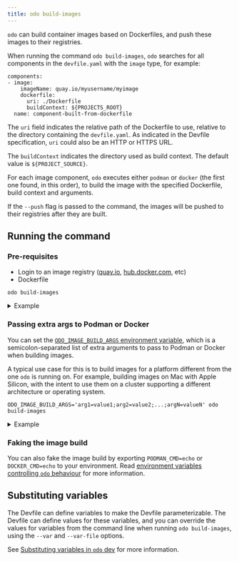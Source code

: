 ```yaml
---
title: odo build-images
---
```


`odo` can build container images based on Dockerfiles, and push these images to their registries.

When running the command `odo build-images`, `odo` searches for all components in the `devfile.yaml` with the `image` type, for example:

```
components:
- image:
    imageName: quay.io/myusername/myimage
    dockerfile:
      uri: ./Dockerfile
      buildContext: ${PROJECTS_ROOT}
  name: component-built-from-dockerfile
```

The `uri` field indicates the relative path of the Dockerfile to use, relative to the directory containing the `devfile.yaml`. 
As indicated in the Devfile specification, `uri` could also be an HTTP or HTTPS URL.

The `buildContext` indicates the directory used as build context. The default value is `${PROJECT_SOURCE}`.

For each image component, `odo` executes either `podman` or `docker` (the first one found, in this order), to build the image with the specified Dockerfile, build context and arguments.

If the `--push` flag is passed to the command, the images will be pushed to their registries after they are built.

## Running the command
### Pre-requisites
* Login to an image registry ([quay.io](https://docs.quay.io/guides/login.html), [hub.docker.com](https://hub.docker.com/), etc)
* Dockerfile

```shell
odo build-images
```
<details>
<summary>Example</summary>

```shell
$ odo build-images

↪ Building & Pushing Container: quay.io/user/myimage
 •  Building image locally  ...
STEP 1/7: FROM quay.io/phmartin/node:17
STEP 2/7: WORKDIR /usr/src/app
--> Using cache b18c8d9f4c739a91e5430f235b7beaac913250bec8bfcae531a8e93c750cea87
--> b18c8d9f4c7
STEP 3/7: COPY package*.json ./
--> Using cache cd151181cd9b2c69fc938eb89f3f71d0327d27ffba53c54247a105733cb36217
--> cd151181cd9
STEP 4/7: RUN npm install
--> Using cache 72b79a4f76ab0f9665653a974f5c667b1cb964c89c58e71aa4817b1055b1c473
--> 72b79a4f76a
STEP 5/7: COPY . .
--> 84f475ad011
STEP 6/7: EXPOSE 8080
--> 12af8468cd0
STEP 7/7: CMD [ "node", "server.js" ]
COMMIT quay.io/user/myimage
--> 58c0731e9a1
Successfully tagged quay.io/user/myimage:latest
58c0731e9a110e8dbb2dbe4bdb55a15bdbbce1b78e121d350e23de79f33c3dde
 ✓  Building image locally [2s]
```
</details>

### Passing extra args to Podman or Docker

You can set the [`ODO_IMAGE_BUILD_ARGS` environment variable](../overview/configure.md#environment-variables-controlling-odo-behavior),
which is a semicolon-separated list of extra arguments to pass to Podman or Docker when building images.

A typical use case for this is to build images for a platform different from the one `odo` is running on.
For example, building images on Mac with Apple Silicon, with the intent to use them on a cluster supporting a different architecture or operating system.

```shell
ODO_IMAGE_BUILD_ARGS='arg1=value1;arg2=value2;...;argN=valueN' odo build-images
```

<details>
<summary>Example</summary>

```shell
$ ODO_IMAGE_BUILD_ARGS='--platform=linux/amd64;--build-arg=MY_ARG=my_value' odo build-images

↪ Building Image: localhost:5000/nodejs-odo-example
 •  Building image locally  ...
[1/2] STEP 1/4: FROM registry.access.redhat.com/ubi8/nodejs-14:latest
[1/2] STEP 2/4: RUN echo XXX $MY_ARG
--> Using cache cbd3ef1317b96dbef4c9ab3646df49d3770831516c3b5c9f1e15687d67bc8803
--> cbd3ef1317b9
[1/2] STEP 3/4: COPY package*.json ./
--> Using cache de4a08bf2632ef49339beeda4ba50eb6e8a9b7524ffd5717fdcc372c15003b61
--> de4a08bf2632
[1/2] STEP 4/4: RUN npm install --production
--> Using cache 5a37e2783e140582da7ac4e241790e6e2052826c07f46cc0053801f4580e728c
--> 5a37e2783e14
[2/2] STEP 1/6: FROM registry.access.redhat.com/ubi8/nodejs-14-minimal:latest
[2/2] STEP 2/6: COPY --from=0 /opt/app-root/src/node_modules /opt/app-root/src/node_modules
--> Using cache 8779f5d3753baec5961b5ae017d8246b2674eb70f3c5607e4060f6b38e07c182
--> 8779f5d3753b
[2/2] STEP 3/6: COPY . /opt/app-root/src
--> 6ea250968b12
[2/2] STEP 4/6: ENV NODE_ENV production
--> 0bf4dd6605e9
[2/2] STEP 5/6: ENV PORT 3000
--> deea4247dd08
[2/2] STEP 6/6: CMD ["npm", "start"]
[2/2] COMMIT localhost:5000/nodejs-odo-example
--> eebc7c012506
Successfully tagged localhost:5000/nodejs-odo-example:latest
eebc7c01250682bf4e1e9544de1434d5edb90a51cf2d3e96f0faab354918bedb
 ✓  Building image locally [4s]

```
</details>

### Faking the image build
You can also fake the image build by exporting `PODMAN_CMD=echo` or `DOCKER_CMD=echo` to your environment. Read [environment variables controlling `odo` behaviour](../overview/configure.md#environment-variables-controlling-odo-behavior) for more information.

## Substituting variables

The Devfile can define variables to make the Devfile parameterizable. The Devfile can define values for these variables, and you
can override the values for variables from the command line when running `odo build-images`, using the `--var` and `--var-file` options.

See [Substituting variables in `odo` dev](dev.md#substituting-variables) for more information.

